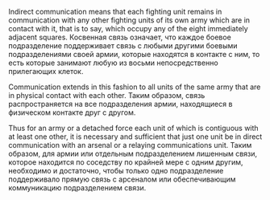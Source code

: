 
Indirect communication means that each fighting unit remains in communication with any other fighting units of its own army which are in contact with it, that is to say, which occupy any of the eight immediately adjacent squares.
Косвенная связь означает, что каждое боевое подразделение поддерживает связь с любыми другими боевыми подразделениями своей армии, которые находятся в контакте с ним, то есть которые занимают любую из восьми непосредственно прилегающих клеток.

Communication extends in this fashion to all units of the same army that are in physical contact with each other.
Таким образом, связь распространяется на все подразделения армии, находящиеся в физическом контакте друг с другом.

Thus for an army or a detached force each unit of which is contiguous with at least one other, it is necessary and sufficient that just one unit be in direct communication with an arsenal or a relaying communications unit.
Таким образом, для армии или отдельным подразделением лишенным связи, которое находится по соседству по крайней мере с одним другим, необходимо и достаточно, чтобы только одно подразделение поддерживало прямую связь с арсеналом или обеспечивающим коммуникацию подразделением связи.